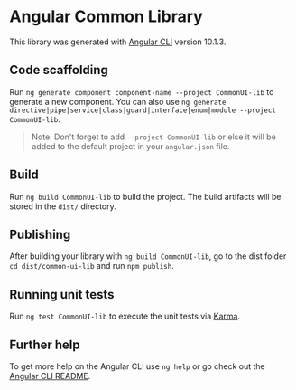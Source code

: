 # Angular Common Library

This library was generated with [Angular CLI](https://github.com/angular/angular-cli) version 10.1.3.

## Code scaffolding

Run `ng generate component component-name --project CommonUI-lib` to generate a new component. You can also use `ng generate directive|pipe|service|class|guard|interface|enum|module --project CommonUI-lib`.
> Note: Don't forget to add `--project CommonUI-lib` or else it will be added to the default project in your `angular.json` file. 

## Build

Run `ng build CommonUI-lib` to build the project. The build artifacts will be stored in the `dist/` directory.

## Publishing

After building your library with `ng build CommonUI-lib`, go to the dist folder `cd dist/common-ui-lib` and run `npm publish`.

## Running unit tests

Run `ng test CommonUI-lib` to execute the unit tests via [Karma](https://karma-runner.github.io).

## Further help

To get more help on the Angular CLI use `ng help` or go check out the [Angular CLI README](https://github.com/angular/angular-cli/blob/master/README.md).
